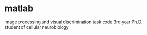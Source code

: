 # matlab
image processing and visual discrimination task code
3rd year Ph.D. student of cellular neurobiology
